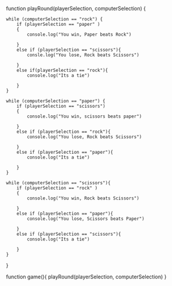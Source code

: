 function playRound(playerSelection, computerSelection)
{

    while (computerSelection == "rock") { 
        if (playerSelection == "paper" )
        {
            console.log("You win, Paper beats Rock")
            
        } 
        else if (playerSelection == "scissors"){
            consle.log("You lose, Rock beats Scissors")
            
        }
        else if(playerSelection == "rock"){
            console.log("Its a tie")
            
        }
    }

    while (computerSelection == "paper") { 
        if (playerSelection == "scissors")
        {
            console.log("You win, scissors beats paper")
            
        } 
        else if (playerSelection == "rock"){
            console.log("You lose, Rock beats Scissors")
            
        }
        else if (playerSelection == "paper"){
            console.log("Its a tie")
            
        }
    }

    while (computerSelection == "scissors"){ 
        if (playerSelection == "rock" )
        {
            console.log("You win, Rock beats Scissors")
            
        } 
        else if (playerSelection == "paper"){
            console.log("You lose, Scissors beats Paper")
            
        }
        else if (playerSelection == "scissors"){
            console.log("Its a tie")
            
        }
    }
}

function game(){
playRound(playerSelection, computerSelection)
}
